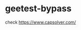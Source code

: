 # geetest-bypass
check https://www.capsolver.com/ 





















                                                                                                                        